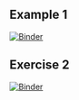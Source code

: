 ## Example 1
[![Binder](https://mybinder.org/badge_logo.svg)](https://mybinder.org/v2/gh/afunktamu/NASA_DPR_Mentorship_2022.git/HEAD?labpath=West_Africa%2Fpython%2FCote_DIvoire_plot_examples_1.ipynb)

## Exercise 2
[![Binder](https://mybinder.org/badge_logo.svg)](https://mybinder.org/v2/gh/afunktamu/NASA_DPR_Mentorship_2022.git/HEAD?labpath=West_Africa%2Fpython%2FCote_DIvoire_plot_examples_2.ipynb)
